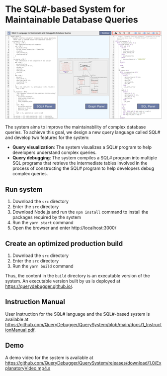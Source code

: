 # The SQL#-based System for Maintainable Database Queries

![System Interface of the SQL#-based system](https://github.com/QueryDebugger/QuerySystem/raw/main/docs/interface.jpg)


The system aims to improve the maintainability of complex database queries. To achieve this goal, we design a new query language called SQL# and develop two features for the system:
- **Query visualization**: The system visualizes a SQL# program to help developers understand complex queries. 
- **Query debugging**: The system compiles a SQL# program into multiple SQL programs that retrieve the intermediate tables involved in the process of constructing the SQL# program to help developers debug complex queries.

## Run system
1. Download the `src` directory
2. Enter the `src` directory
3. Download Node.js and run the `npm install` command to install the packages required by the system
4. Run the `yarn start` command
5. Open the browser and enter http://localhost:3000/

## Create an optimized production build
1. Download the `src` directory
2. Enter the `src` directory
3. Run the `yarn build` command

Thus, the content in the `build` directory is an executable version of the system. An executable version built by us is deployed at https://querydebugger.github.io/.

## Instruction Manual
User Instruction for the SQL# language and the SQL#-based system is available at https://github.com/QueryDebugger/QuerySystem/blob/main/docs/1_InstructionManual.pdf.

## Demo
A demo video for the system is available at https://github.com/QueryDebugger/QuerySystem/releases/download/1.0/ExplanatoryVideo.mp4.s